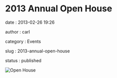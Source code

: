 2013 Annual Open House
======================

date
:   2013-02-26 19:26

author
:   carl

category
:   Events

slug
:   2013-annual-open-house

status
:   published

![Open
House](http://interlockroc.wpengine.com/wp-content/uploads/2013/02/2013-FlyerSM.jpg)
